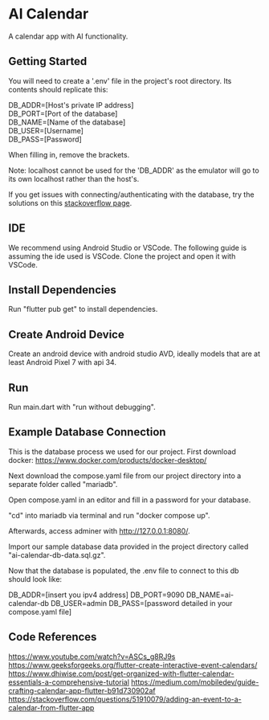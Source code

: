 # AI Calendar

A calendar app with AI functionality.

## Getting Started

You will need to create a '.env' file in the project's root directory. Its contents should replicate this:


DB_ADDR=[Host's private IP address]<br />
DB_PORT=[Port of the database]<br />
DB_NAME=[Name of the database]<br />
DB_USER=[Username]<br />
DB_PASS=[Password]<br />



When filling in, remove the brackets.

Note: localhost cannot be used for the 'DB_ADDR' as the emulator will go to its own localhost rather than the host's.

If you get issues with connecting/authenticating with the database, try the solutions on this [stackoverflow page](https://stackoverflow.com/questions/14779104/mysql-how-to-allow-remote-connection-to-mysql).

## IDE
We recommend using Android Studio or VSCode. The following guide is assuming the ide used is VSCode. Clone the project and open it with VSCode.

## Install Dependencies
Run "flutter pub get" to install dependencies. 

## Create Android Device
Create an android device with android studio AVD, ideally models that are at least Android Pixel 7 with api 34. 

## Run
Run main.dart with "run without debugging".

## Example Database Connection 
This is the database process we used for our project. First download docker: https://www.docker.com/products/docker-desktop/

Next download the compose.yaml file from our project directory into a separate folder called "mariadb".

Open compose.yaml in an editor and fill in a password for your database.

"cd" into mariadb via terminal and run "docker compose up". 

Afterwards, access adminer with http://127.0.0.1:8080/.

Import our sample database data provided in the project directory called "ai-calendar-db-data.sql.gz".

Now that the database is populated, the .env file to connect to this db should look like:

DB_ADDR=[insert you ipv4 address]
DB_PORT=9090
DB_NAME=ai-calendar-db
DB_USER=admin
DB_PASS=[password detailed in your compose.yaml file]

## Code References
https://www.youtube.com/watch?v=ASCs_g8RJ9s
https://www.geeksforgeeks.org/flutter-create-interactive-event-calendars/
https://www.dhiwise.com/post/get-organized-with-flutter-calendar-essentials-a-comprehensive-tutorial
https://medium.com/mobiledev/guide-crafting-calendar-app-flutter-b91d730902af
https://stackoverflow.com/questions/51910079/adding-an-event-to-a-calendar-from-flutter-app


